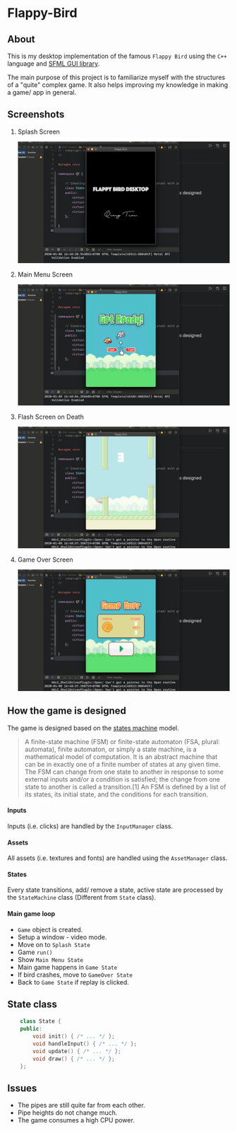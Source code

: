 # Flappy-Bird
## About
This is my desktop implementation of the famous `Flappy Bird` using the `C++` language and [SFML GUI library](https://www.sfml-dev.org/).

The main purpose of this project is to familiarize myself with the structures of a "quite" complex game. It also helps improving my knowledge in making a game/ app in general.


## Screenshots
1. Splash Screen 


   ![Splash Screen](https://github.com/QuangTran304/Flappy-Bird/blob/master/Screen%20Shot%202020-01-05%20at%204.48.30%20PM.png)

2. Main Menu Screen

    ![Main Menu Screen](https://github.com/QuangTran304/Flappy-Bird/blob/master/Screen%20Shot%202020-01-05%20at%204.48.10%20PM.png)

3. Flash Screen on Death

    ![Flash Screen](https://github.com/QuangTran304/Flappy-Bird/blob/master/Screen%20Shot%202020-01-05%20at%204.48.54%20PM.png)

4. Game Over Screen

    ![GameOver Screen](https://github.com/QuangTran304/Flappy-Bird/blob/master/Screen%20Shot%202020-01-05%20at%204.49.07%20PM.png)


## How the game is designed
The game is designed based on the [states machine](https://en.wikipedia.org/wiki/Finite-state_machine) model. 

> A finite-state machine (FSM) or finite-state automaton (FSA, plural: automata), finite automaton, or simply a state machine, is a mathematical model of computation. It is an abstract machine that can be in exactly one of a finite number of states at any given time. The FSM can change from one state to another in response to some external inputs and/or a condition is satisfied; the change from one state to another is called a transition.[1] An FSM is defined by a list of its states, its initial state, and the conditions for each transition.


#### Inputs
Inputs (i.e. clicks) are handled by the `InputManager` class.

#### Assets
All assets (i.e. textures and fonts) are handled using the `AssetManager` class.

#### States
Every state transitions, add/ remove a state, active state are processed by the `StateMachine` class (Different from `State` class).

#### Main game loop

* `Game` object is created.
* Setup a window - video mode.
* Move on to `Splash State`
* Game `run()`
* Show `Main Menu State`
* Main game happens in `Game State`
* If bird crashes, move to `GameOver State`
* Back to `Game State` if replay is clicked.


## State class
```C++
    class State {
    public:
        void init() { /* ... */ };
        void handleInput() { /* ... */ };
        void update() { /* ... */ };
        void draw() { /* ... */ };
    };
```


## Issues
* The pipes are still quite far from each other.
* Pipe heights do not change much.
* The game consumes a high CPU power.

